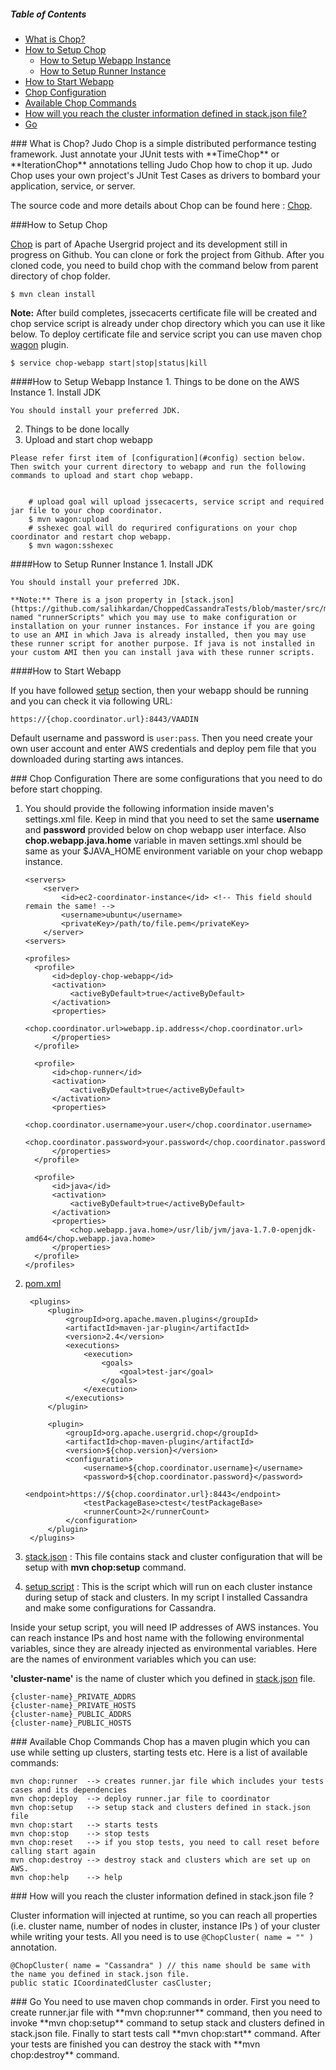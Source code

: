 ##### Table of Contents  
- [What is Chop?](#whatis)
- [How to Setup Chop](#setup)  
  - [How to Setup Webapp Instance](#webappsetup)
  - [How to Setup Runner Instance](#runnersetup)
- [How to Start Webapp](#start)  
- [Chop Configuration](#config)  
- [Available Chop Commands](#commands)  
- [How will you reach the cluster information defined in stack.json file?](#stack.json)  
- [Go](#go)

<a name="whatis"/>
### What is Chop?
Judo Chop is a simple distributed performance testing framework. Just annotate your JUnit tests with **TimeChop** or **IterationChop** annotations telling Judo Chop how to chop it up. Judo Chop uses your own project's JUnit Test Cases as drivers to bombard your application, service, or server.

The source code and more details about Chop can be found here : [Chop](https://github.com/usergrid/usergrid/tree/two-dot-o/chop).  

<a name="setup"/>
###How to Setup Chop

[Chop](https://github.com/usergrid/usergrid/tree/two-dot-o) is part of Apache Usergrid project and its development still in progress on Github.
You can clone or fork the project from Github. After you cloned code, you need to build chop with the command below from parent directory of chop folder. 
  
    $ mvn clean install
    
**Note:** After build completes, jssecacerts certificate file will be created and chop service script is already under chop directory which you can use it like below. To deploy certificate file and service script you can use maven chop [wagon](#webappsetup) plugin.

    $ service chop-webapp start|stop|status|kill 
        
        
<a name="webappsetup"/>
####How to Setup Webapp Instance
1. Things to be done on the AWS Instance
  1. Install JDK

    You should install your preferred JDK.

2. Things to be done locally
  1. Upload and start chop webapp 
  
    Please refer first item of [configuration](#config) section below. Then switch your current directory to webapp and run the following commands to upload and start chop webapp.  


        # upload goal will upload jssecacerts, service script and required jar file to your chop coordinator. 
        $ mvn wagon:upload
        # sshexec goal will do requrired configurations on your chop coordinator and restart chop webapp.
        $ mvn wagon:sshexec


<a name="runnersetup"/>
####How to Setup Runner Instance
1. Install JDK

    You should install your preferred JDK.
    
    **Note:** There is a json property in [stack.json](https://github.com/salihkardan/ChoppedCassandraTests/blob/master/src/main/resources/stack.json) named "runnerScripts" which you may use to make configuration or installation on your runner instances. For instance if you are going to use an AMI in which Java is already installed, then you may use these runner script for another purpose. If java is not installed in your custom AMI then you can install java with these runner scripts. 

<a name="start"/>   
####How to Start Webapp

If you have followed [setup](#webappsetup) section, then your webapp should be running and you can check it via following URL:

    https://{chop.coordinator.url}:8443/VAADIN
Default username and password is `user:pass`. Then you need create your own user account and enter AWS credentials and deploy pem file that you downloaded during starting aws intances. 

<a name="config"/>
### Chop Configuration
There are some configurations that you need to do before start chopping. 

1. You should provide the following information inside maven's settings.xml file. Keep in mind that you need to set the same **username** and **password** provided below on chop webapp user interface. Also **chop.webapp.java.home** variable in maven settings.xml should be same as your $JAVA_HOME environment variable on your chop webapp instance.
    
    ~~~~~~
    <servers>
        <server>
            <id>ec2-coordinator-instance</id> <!-- This field should remain the same! -->
            <username>ubuntu</username>
            <privateKey>/path/to/file.pem</privateKey>
        </server>
    <servers>

    <profiles>
      <profile>
          <id>deploy-chop-webapp</id>
          <activation>
              <activeByDefault>true</activeByDefault>
          </activation>
          <properties>
              <chop.coordinator.url>webapp.ip.address</chop.coordinator.url>
          </properties>
      </profile>
      
      <profile>
          <id>chop-runner</id>
          <activation>
              <activeByDefault>true</activeByDefault>
          </activation>
          <properties>
              <chop.coordinator.username>your.user</chop.coordinator.username>
              <chop.coordinator.password>your.password</chop.coordinator.password>
          </properties>
      </profile> 
      
      <profile>
          <id>java</id>
          <activation>
              <activeByDefault>true</activeByDefault>
          </activation>
          <properties>
              <chop.webapp.java.home>/usr/lib/jvm/java-1.7.0-openjdk-amd64</chop.webapp.java.home>
          </properties>
      </profile>
    </profiles>
    ~~~~~~

2. [pom.xml](https://github.com/salihkardan/ChoppedCassandraTests/blob/master/pom.xml)
        
        <plugins>
            <plugin>
                <groupId>org.apache.maven.plugins</groupId>
                <artifactId>maven-jar-plugin</artifactId>
                <version>2.4</version>
                <executions>
                    <execution>
                        <goals>
                            <goal>test-jar</goal>
                        </goals>
                    </execution>
                </executions>
            </plugin>

            <plugin>
                <groupId>org.apache.usergrid.chop</groupId>
                <artifactId>chop-maven-plugin</artifactId>
                <version>${chop.version}</version>
                <configuration>
                    <username>${chop.coordinator.username}</username>
                    <password>${chop.coordinator.password}</password>
                    <endpoint>https://${chop.coordinator.url}:8443</endpoint>
                    <testPackageBase>ctest</testPackageBase>
                    <runnerCount>2</runnerCount>
                </configuration>
            </plugin>
        </plugins>

3. [stack.json](https://github.com/salihkardan/ChoppedCassandraTests/blob/master/src/main/resources/stack.json) : This file contains stack and cluster configuration that will be setup with **mvn chop:setup** command.

4. [setup script](https://github.com/salihkardan/ChoppedCassandraTests/blob/master/src/main/resources/install_cassandra.sh) : This is the script which will run on each cluster instance during setup of stack and clusters. In my script I installed Cassandra and make some configurations for Cassandra. 

Inside your setup script, you will need IP addresses of AWS instances. You can reach instance IPs and host name with the following environmental variables, since they are already injected as environmental variables. Here are the names of environment variables which you can use:   

**'cluster-name'** is the name of cluster which you defined in [stack.json](https://github.com/salihkardan/ChoppedCassandraTests/blob/master/src/main/resources/stack.json) file.

    {cluster-name}_PRIVATE_ADDRS
    {cluster-name}_PRIVATE_HOSTS
    {cluster-name}_PUBLIC_ADDRS
    {cluster-name}_PUBLIC_HOSTS 

<a name="commands"/>
### Available Chop Commands
Chop has a maven plugin which you can use while setting up clusters, starting tests etc.
Here is a list of available commands: 


    mvn chop:runner  --> creates runner.jar file which includes your tests cases and its dependencies
    mvn chop:deploy  --> deploy runner.jar file to coordinator
    mvn chop:setup   --> setup stack and clusters defined in stack.json file
    mvn chop:start   --> starts tests
    mvn chop:stop    --> stop tests
    mvn chop:reset   --> if you stop tests, you need to call reset before calling start again
    mvn chop:destroy --> destroy stack and clusters which are set up on AWS. 
    mvn chop:help    --> help

<a name="stack.json"/>
### How will you reach the cluster information defined in stack.json file ?

Cluster information will injected at runtime, so you can reach all properties (i.e. cluster name, number of nodes in cluster, instance IPs ) of your cluster while writing your tests.  All you need is to use `@ChopCluster( name = "" )` annotation. 

    @ChopCluster( name = "Cassandra" ) // this name should be same with the name you defined in stack.json file.
    public static ICoordinatedCluster casCluster;

<a name="go"/>
### Go
You need to use maven chop commands in order. First you need to create runner.jar file with **mvn chop:runner** command, then you need to invoke **mvn chop:setup** command to setup stack and clusters defined in stack.json file. Finally to start tests call **mvn chop:start** command. After your tests are finished you can destroy the stack with **mvn chop:destroy** command.
